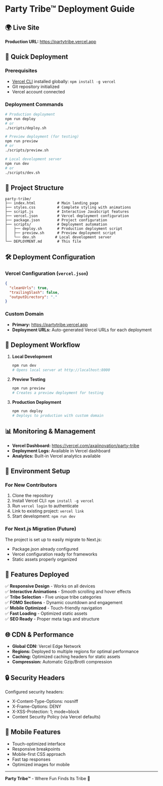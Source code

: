 # Party Tribe™ Deployment Guide

## 🌍 Live Site
**Production URL:** https://partytribe.vercel.app

## 🚀 Quick Deployment

### Prerequisites
- [Vercel CLI](https://vercel.com/cli) installed globally: `npm install -g vercel`
- Git repository initialized
- Vercel account connected

### Deployment Commands

```bash
# Production deployment
npm run deploy
# or
./scripts/deploy.sh

# Preview deployment (for testing)
npm run preview
# or
./scripts/preview.sh

# Local development server
npm run dev
# or
./scripts/dev.sh
```

## 📁 Project Structure

```
party-tribe/
├── index.html          # Main landing page
├── styles.css          # Complete styling with animations
├── script.js           # Interactive JavaScript features
├── vercel.json         # Vercel deployment configuration
├── package.json        # Project configuration
├── scripts/            # Deployment automation
│   ├── deploy.sh       # Production deployment script
│   ├── preview.sh      # Preview deployment script
│   └── dev.sh         # Local development server
└── DEPLOYMENT.md       # This file
```

## 🛠 Deployment Configuration

### Vercel Configuration (`vercel.json`)
```json
{
  "cleanUrls": true,
  "trailingSlash": false,
  "outputDirectory": "."
}
```

### Custom Domain
- **Primary:** https://partytribe.vercel.app
- **Deployment URLs:** Auto-generated Vercel URLs for each deployment

## 🔄 Deployment Workflow

1. **Local Development**
   ```bash
   npm run dev
   # Opens local server at http://localhost:8000
   ```

2. **Preview Testing**
   ```bash
   npm run preview
   # Creates a preview deployment for testing
   ```

3. **Production Deployment**
   ```bash
   npm run deploy
   # Deploys to production with custom domain
   ```

## 📊 Monitoring & Management

- **Vercel Dashboard:** https://vercel.com/axaiinovation/party-tribe
- **Deployment Logs:** Available in Vercel dashboard
- **Analytics:** Built-in Vercel analytics available

## 🔧 Environment Setup

### For New Contributors
1. Clone the repository
2. Install Vercel CLI: `npm install -g vercel`
3. Run `vercel login` to authenticate
4. Link to existing project: `vercel link`
5. Start development: `npm run dev`

### For Next.js Migration (Future)
The project is set up to easily migrate to Next.js:
- Package.json already configured
- Vercel configuration ready for frameworks
- Static assets properly organized

## 🎯 Features Deployed

✅ **Responsive Design** - Works on all devices  
✅ **Interactive Animations** - Smooth scrolling and hover effects  
✅ **Tribe Selection** - Five unique tribe categories  
✅ **FOMO Sections** - Dynamic countdown and engagement  
✅ **Mobile Optimized** - Touch-friendly navigation  
✅ **Fast Loading** - Optimized static assets  
✅ **SEO Ready** - Proper meta tags and structure  

## 🌐 CDN & Performance

- **Global CDN:** Vercel Edge Network
- **Regions:** Deployed to multiple regions for optimal performance
- **Caching:** Optimized caching headers for static assets
- **Compression:** Automatic Gzip/Brotli compression

## 🔒 Security Headers

Configured security headers:
- X-Content-Type-Options: nosniff
- X-Frame-Options: DENY
- X-XSS-Protection: 1; mode=block
- Content Security Policy (via Vercel defaults)

## 📱 Mobile Features

- Touch-optimized interface
- Responsive breakpoints
- Mobile-first CSS approach
- Fast tap responses
- Optimized images for mobile

---

**Party Tribe™** - Where Fun Finds Its Tribe 🎉